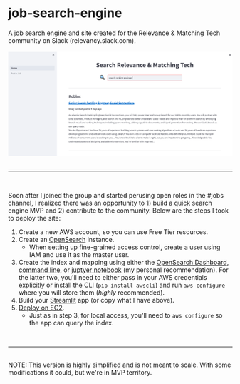 # job-search-engine
A job search engine and site created for the Relevance &amp; Matching Tech community on Slack (relevancy.slack.com).  
<br>
![alt text](https://github.com/dpalbrecht/job-search-engine/blob/main/images/homepage.png)  
<br><hr><br>

Soon after I joined the group and started perusing open roles in the #jobs channel, I realized there was an opportunity to 1) build a quick search engine MVP and 2) contribute to the community. Below are the steps I took to deploy the site:
1. Create a new AWS account, so you can use Free Tier resources.
2. Create an [OpenSearch](https://docs.aws.amazon.com/opensearch-service/latest/developerguide/gsgcreate-domain.html) instance.
	- When setting up fine-grained access control, create a user using IAM and use it as the master user.
3. Create the index and mapping using either the [OpenSearch Dashboard](https://opensearch.org/docs/latest/dashboards/quickstart-dashboards/), [command line](https://docs.aws.amazon.com/opensearch-service/latest/developerguide/gsgupload-data.html), or [juptyer notebook](https://dylancastillo.co/opensearch-python/#create-an-index) (my personal recommendation). For the latter two, you'll need to either pass in your AWS credentials explicitly or install the CLI (`pip install awscli`) and run `aws configure` where you will store them (_highly_ recommended). 
4. Build your [Streamlit](https://streamlit.io/) app (or copy what I have above).
5. [Deploy on EC2](https://towardsdatascience.com/how-to-deploy-a-streamlit-app-using-an-amazon-free-ec2-instance-416a41f69dc3).
	- Just as in step 3, for local access, you'll need to `aws configure` so the app can query the index.

<br><hr><br>
NOTE: This version is highly simplified and is not meant to scale. With some modifications it could, but we're in MVP territory.
